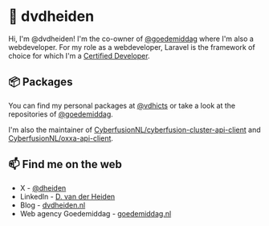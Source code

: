 # 👋 dvdheiden

Hi, I'm @dvdheiden! I'm the co-owner of [@goedemiddag](https://github.com/goedemiddag) where I'm also a webdeveloper. For my role as a webdeveloper, Laravel is the framework of choice for which I'm a [Certified Developer](https://exam.laravelcert.com/is/dick-van-der-heiden/certified-since/2022-10-03?).

## 📦 Packages

You can find my personal packages at [@vdhicts](https://github.com/orgs/vdhicts/repositories) or take a look at the repositories of [@goedemiddag](https://github.com/orgs/goedemiddag/repositories).

I'm also the maintainer of [CyberfusionNL/cyberfusion-cluster-api-client](https://github.com/CyberfusionNL/cyberfusion-cluster-api-client) and [CyberfusionNL/oxxa-api-client](https://github.com/CyberfusionNL/oxxa-api-client).

## 📫 Find me on the web

- X - [@dheiden](https://x.com/dheiden)
- LinkedIn - [D. van der Heiden](https://www.linkedin.com/in/dvdheiden)
- Blog - [dvdheiden.nl](https://www.dvdheiden.nl)
- Web agency Goedemiddag - [goedemiddag.nl](https://www.goedemiddag)
